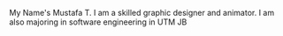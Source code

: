 My Name's Mustafa T.
I am a skilled graphic designer and animator.
I am also majoring in software engineering in UTM JB


<!---
Motubucs/Motubucs is a ✨ special ✨ repository because its `README.md` (this file) appears on your GitHub profile.
You can click the Preview link to take a look at your changes.
--->
